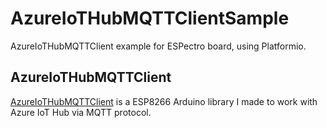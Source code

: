 # AzureIoTHubMQTTClientSample
AzureIoTHubMQTTClient example for ESPectro board, using Platformio.

## AzureIoTHubMQTTClient
[AzureIoTHubMQTTClient](https://github.com/andriyadi/AzureIoTHubMQTTClient) is a ESP8266 Arduino library I made to work with Azure IoT Hub via MQTT protocol. 
